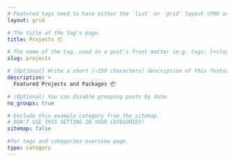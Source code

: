 ```yaml
---
# Featured tags need to have either the `list` or `grid` layout (PRO only).
layout: grid

# The title of the tag's page.
title: Projects 📦

# The name of the tag, used in a post's front matter (e.g. tags: [<slug>]).
slug: projects

# (Optional) Write a short (~150 characters) description of this featured tag.
description: >
  Featured Projects and Packages 📦

# (Optional) You can disable grouping posts by date.
no_groups: true

# Exclude this example category from the sitemap.
# DON'T USE THIS SETTING IN YOUR CATEGORIES!
sitemap: false

#for tags and categories overview page
type: category
---
```

